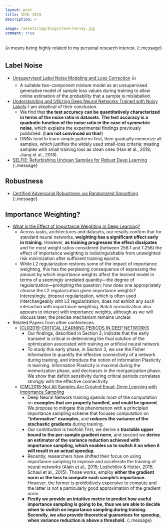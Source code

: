 ```yaml
---
layout: post
title: ICML-2019
description: >
  
image: /assets/img/blog/steve-harvey.jpg
comment: true
---
```


:+1: means being highly related to my personal research interest. 
{:.message}


## Label Noise 
* [Unsupervised Label Noise Modeling and Loss Correction](http://proceedings.mlr.press/v97/arazo19a/arazo19a.pdf) :+1:
    * A suitable two-component mixture model as an unsupervised generative model
of sample loss values during training to allow
online estimation of the probability that a sample is mislabelled. 
* [Understanding and Utilizing Deep Neural Networks Trained with Noisy Labels](https://arxiv.org/pdf/1905.05040.pdf)-I am skeptical of their conclusion.  
    * We find that **the test accuracy can be
quantitatively characterized in terms of the noise
ratio in datasets**. **The test accuracy
is a quadratic function of the noise ratio in the
case of symmetric noise**, which explains the experimental findings previously published. (**I am not convinced on this!**)
    * DNNs tend to learn simple patterns
first, then gradually memorize all samples, which justifies
the widely used small-loss criteria: treating samples with
small training loss as clean ones (Han et al., 2018; Jiang
et al., 2018).
* [SELFIE: Refurbishing Unclean Samples for Robust Deep Learning](http://proceedings.mlr.press/v97/song19b/song19b.pdf)
{:.message}

## Robustness
* [Certified Adversarial Robustness via Randomized Smoothing](http://proceedings.mlr.press/v97/cohen19c/cohen19c.pdf)
{:.message}



## Importance Weighting?
* [What is the Effect of Importance Weighting in Deep Learning?](http://proceedings.mlr.press/v97/byrd19a/byrd19a.pdf)
    * Across tasks, architectures and datasets, our results confirm that for standard neural networks, **weighting has a significant effect early in training.**
    However, **as training progresses the effect dissipates** and for most weight ratios considered (between 256:1 and 1:256) the effect of importance weighting is indistinguishable from unweighted risk minimization after sufficient training epochs.
    *  While L2 regularization restores some of the impact of importance weighting, this has the perplexing consequence of expressing the amount by which importance weights affect the learned model in terms of a seemingly unrelated quantity—the degree of regularization—prompting the question: how does one appropriately choose the L2 regularization given importance weights? Interestingly, dropout regularization, which is often used interchangeably with L2 regularization, does not exhibit any such interaction with importance weighting. Batch normalization also appears to interact with importance weights, although as we will discuss later, the precise mechanism remains unclear.
* Related Papers from other conferences
    * [ICLR2019-CRITICAL LEARNING PERIODS IN DEEP NETWORKS](https://openreview.net/pdf?id=BkeStsCcKQ)
        * Our findings, described in Section 2, indicate that the early transient is critical in determining the final solution of the optimization associated with training an artificial neural network. 
        * To study this early phase, in Section 3, we use the Fisher Information to quantify the effective connectivity of a network during training, and introduce the notion of Information Plasticity in learning. Information Plasticity is maximal during the memorization phase, and decreases in the reorganization phase. We show that deficit sensitivity during critical periods correlates strongly with the effective connectivity. 
    * [ICML2018-Not All Samples Are Created Equal: Deep Learning with Importance Sampling](http://proceedings.mlr.press/v80/katharopoulos18a.html)
        * Deep Neural Network training spends most of the computation on **examples that are properly handled, and could be ignored**. We propose to mitigate this phenomenon with a principled importance sampling scheme that focuses computation on **"informative" examples**, and **reduces the variance of the stochastic gradients** during training. 
        * Our contribution is twofold: first, we derive a **tractable upper bound to the per-sample gradient norm**, and second we **derive an estimator of the variance reduction achieved with importance sampling, which enables us to switch it on when it will result in an actual speedup.**
        * Recently, researchers have shifted their focus on using importance sampling to improve and accelerate the training of
        neural networks (Alain et al., 2015; Loshchilov & Hutter, 2015; Schaul et al., 2015). Those works, employ **either the gradient norm or the loss to compute each sample’s importance.** However, the former is prohibitively expensive to compute and the latter is not a particularly good approximation of the gradient norm.
        * **Firstly we provide an intuitive metric to predict how useful importance sampling is going to be, thus we are able to decide when to switch on importance sampling during training. Secondly, we also provide theoretical guarantees for speedup, when variance reduction is above a threshold.**
{:.message}



